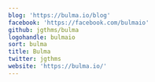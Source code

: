 ```yaml
---
blog: 'https://bulma.io/blog'
facebook: 'https://facebook.com/bulmaio'
github: jgthms/bulma
logohandle: bulmaio
sort: bulma
title: Bulma
twitter: jgthms
website: 'https://bulma.io/'
---
```

